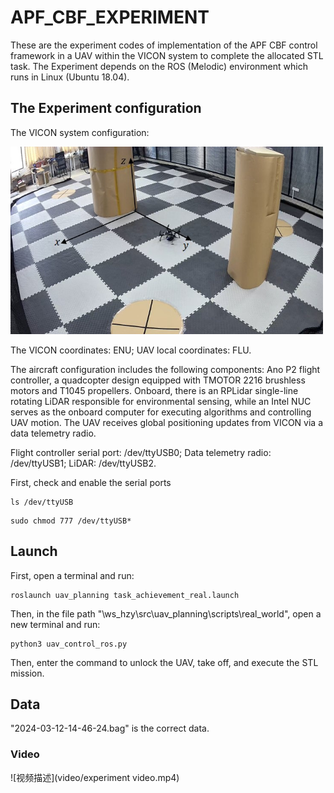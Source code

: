 # APF_CBF_EXPERIMENT
These are the experiment codes of implementation of the APF CBF control framework in a UAV within the VICON system to complete the allocated STL task.
The Experiment depends on the ROS (Melodic) environment which runs in Linux (Ubuntu 18.04).

## The Experiment configuration 
<!-- ![This is an alt text.](/image/lab_env_xyz.jpg "The VICON system configuration.")-->
The VICON system configuration:

<img src="/image/lab_env_xyz.jpg" alt="This is an alt text." style="width:500px;height:300px;">

The VICON coordinates: ENU; UAV local coordinates: FLU.

The aircraft configuration includes the following components: Ano P2 flight controller, a quadcopter design equipped with TMOTOR 2216 brushless motors and T1045 propellers. Onboard, there is an RPLidar single-line rotating LiDAR responsible for environmental sensing, while an Intel NUC serves as the onboard computer for executing algorithms and controlling UAV motion. The UAV receives global positioning updates from VICON via a data telemetry radio.

Flight controller serial port: /dev/ttyUSB0; Data telemetry radio: /dev/ttyUSB1; LiDAR: /dev/ttyUSB2.

First, check and enable the serial ports
```
ls /dev/ttyUSB
```
```
sudo chmod 777 /dev/ttyUSB*
```

## Launch
First, open a terminal and run:
```
roslaunch uav_planning task_achievement_real.launch
```
Then, in the file path "\ws_hzy\src\uav_planning\scripts\real_world", open a new terminal and run:
```
python3 uav_control_ros.py
```
Then, enter the command to unlock the UAV, take off, and execute the STL mission.

## Data
"2024-03-12-14-46-24.bag" is the correct data.

### Video
<!-- [Experiment Video](https://vimeo.com/manage/videos/924906196).
<video width="320" height="240" controls>
  <source src="[/video/experiment video.mp4](https://github.com/hzy-ui/APF_CBF_EXPERIMENT/raw/main/video/experiment%20video.mp4)" type="video/mp4">
  Your browser does not support the video tag.
</video>-->

![视频描述](video/experiment video.mp4)
